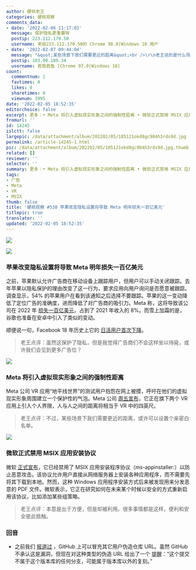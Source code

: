 ```yaml
---
author: 硬核老王
categories: 硬核观察
comments_data:
- date: '2022-02-06 11:17:02'
  message: 保护隐私更重要呀
  postip: 223.112.170.50
  username: 来自223.112.170.50的 Chrome 98.0|Windows 10 用户
- date: '2022-02-07 09:44:04'
  message: "&quot;某些场景下我们需要更近的距离&quot;<br />\r\n老王说的是什么场景，我有一个大胆的想法"
  postip: 103.90.189.34
  username: 若我若鱼 [Chrome 97.0|Windows 10]
count:
  commentnum: 2
  favtimes: 0
  likes: 0
  sharetimes: 0
  viewnum: 3995
date: '2022-02-05 18:52:35'
editorchoice: false
excerpt: 更多：• Meta 将引入虚拟现实形象之间的强制性距离 • 微软正式禁用 MSIX 应用安装协议
fromurl: ''
id: 14245
islctt: false
largepic: /data/attachment/album/202202/05/185121okd8gc984h3rds9d.jpg
permalink: /article-14245-1.html
pic: /data/attachment/album/202202/05/185121okd8gc984h3rds9d.jpg.thumb.jpg
related: []
reviewer: ''
selector: ''
summary: 更多：• Meta 将引入虚拟现实形象之间的强制性距离 • 微软正式禁用 MSIX 应用安装协议
tags:
- 广告
- Meta
- VR
- MSIX
thumb: false
title: '硬核观察 #538 苹果改变隐私设置将导致 Meta 明年损失一百亿美元'
titlepic: true
translator: ''
updated: '2022-02-05 18:52:35'
---
```


![](/data/attachment/album/202202/05/185121okd8gc984h3rds9d.jpg)


![](/data/attachment/album/202202/05/185133tz1m889dh40u0cw8.jpg)


### 苹果改变隐私设置将导致 Meta 明年损失一百亿美元


之前，苹果默认允许广告商在移动设备上跟踪用户，但用户可以手动关闭跟踪。去年苹果以隐私保护的理由改变了这一行为，要求应用向用户询问是否愿意被跟踪。调查显示，54% 的苹果用户在看到该通知之后选择不要跟踪。苹果的这一变动降低了定位广告的准确度，进而降低了对广告商的吸引力。Meta 称，这将导致该公司在 2022 年 [损失一百亿美元](https://www.economist.com/the-economist-explains/2022/02/03/how-apples-privacy-push-cost-meta-10bn)，占到了 2021 年收入的 8%。而雪上加霜的是，谷歌也准备在安卓中引入了类似的变动。


顺便说一句，Facebook 18 年历史上它的 [日活用户首次下降](https://www.washingtonpost.com/technology/2022/02/02/facebook-earnings-meta/)。



> 
> 老王点评：虽然这保护了隐私，但是我觉得广告商们不会这样坐以待毙，或许我们会见到更多广告位？
> 
> 
> 


![](/data/attachment/album/202202/05/185144lb6owyl1678vloc5.jpg)


### Meta 将引入虚拟现实形象之间的强制性距离


Meta 公司 VR 应用“地平线世界”的测试用户抱怨在网上被摸，呼吁在他们的虚拟现实形象周围建立一个保护性的气泡。Meta 公司 [周五宣布](https://www.theguardian.com/technology/2022/feb/04/meta-to-bring-in-mandatory-distances-between-virtual-reality-avatars)，它正在旗下两个 VR 应用上引入个人界限，人与人之间的距离将相当于 VR 中的四英尺。



> 
> 老王点评：不过，某些场景下我们需要更近的距离，或许可以设置个亲密白名单。
> 
> 
> 


![](/data/attachment/album/202202/05/185203ainrt3meo37ttrtl.jpg)


### 微软正式禁用 MSIX 应用安装协议


微软 [正式宣布](https://www.neowin.net/news/microsoft-disabled-msix-appx-installer-to-save-users-from-emotet-bazarloader-like-threats/)，它已经禁用了 MSIX 应用安装程序协议（ms-appinstaller:）以防止恶意攻击。该协议允许用户直接从网络服务器上安装各种应用程序，而不需要先将其下载到本地。然而，这种 Windows 应用程序安装方式后来被发现用来分发恶意的 PDF 文件。微软表示，它正在研究如何在未来某个时候以安全的方式重新启用该协议，比如添加某些组策略。



> 
> 老王点评：本意是出于方便，但是却被利用。很多事情都是这样，便利和安全彼此抵触。
> 
> 
> 


### 回音


* 之前我们 [报道过](/article-14225-1.html) ，GitHub 上可以冒充其它用户伪造仓库 URL。虽然 GitHub 不承认这是漏洞，但现在对这种类型的伪造 URL 给出了一个 [提醒](https://github.com/torvalds/linux/tree/5895e21f3c744ed9829e3afe9691e3eb1b1932ae)：“这个提交不属于这个版本库的任何分支，可能属于版本库以外的复刻。”